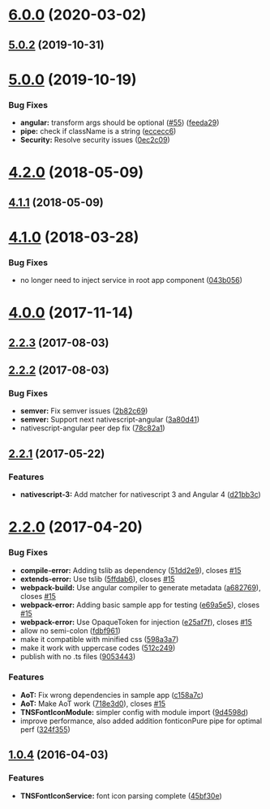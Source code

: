 # [6.0.0](https://github.com/NathanWalker/nativescript-ngx-fonticon/compare/v5.0.2...v6.0.0) (2020-03-02)



## [5.0.2](https://github.com/NathanWalker/nativescript-ngx-fonticon/compare/v5.0.0...v5.0.2) (2019-10-31)



# [5.0.0](https://github.com/NathanWalker/nativescript-ngx-fonticon/compare/v4.2.0...v5.0.0) (2019-10-19)


### Bug Fixes

* **angular:** transform args should be optional ([#55](https://github.com/NathanWalker/nativescript-ngx-fonticon/issues/55)) ([feeda29](https://github.com/NathanWalker/nativescript-ngx-fonticon/commit/feeda298281c3acfc9dbfd63c1b518d0872a40b1))
* **pipe:** check if className is a string ([eccecc6](https://github.com/NathanWalker/nativescript-ngx-fonticon/commit/eccecc6048b04611626f14bf0a3ee71e1c141d21))
* **Security:** Resolve security issues ([0ec2c09](https://github.com/NathanWalker/nativescript-ngx-fonticon/commit/0ec2c09ccaf78ea86057c3fa819c9e088a19cdc4))



# [4.2.0](https://github.com/NathanWalker/nativescript-ngx-fonticon/compare/v4.1.1...v4.2.0) (2018-05-09)



## [4.1.1](https://github.com/NathanWalker/nativescript-ngx-fonticon/compare/v4.1.0...v4.1.1) (2018-05-09)



# [4.1.0](https://github.com/NathanWalker/nativescript-ngx-fonticon/compare/v4.0.0...v4.1.0) (2018-03-28)


### Bug Fixes

* no longer need to inject service in root app component ([043b056](https://github.com/NathanWalker/nativescript-ngx-fonticon/commit/043b056b9a63e1a70ef2d93befd61b4557dcb4dd))



# [4.0.0](https://github.com/NathanWalker/nativescript-ngx-fonticon/compare/v2.2.3...v4.0.0) (2017-11-14)



## [2.2.3](https://github.com/NathanWalker/nativescript-ngx-fonticon/compare/v2.2.2...v2.2.3) (2017-08-03)



## [2.2.2](https://github.com/NathanWalker/nativescript-ngx-fonticon/compare/v2.2.1...v2.2.2) (2017-08-03)


### Bug Fixes

* **semver:** Fix semver issues ([2b82c69](https://github.com/NathanWalker/nativescript-ngx-fonticon/commit/2b82c69f8736d0a4c65cbcfc904c09f2e10b5f81))
* **semver:** Support next nativescript-angular ([3a80d41](https://github.com/NathanWalker/nativescript-ngx-fonticon/commit/3a80d41892d95fcc82186c2c1f1afa79746a8f97))
* nativescript-angular peer dep fix ([78c82a1](https://github.com/NathanWalker/nativescript-ngx-fonticon/commit/78c82a1eee368bfabb49985f5d0ed88c57be0ab8))



## [2.2.1](https://github.com/NathanWalker/nativescript-ngx-fonticon/compare/v2.2.0...v2.2.1) (2017-05-22)


### Features

* **nativescript-3:** Add matcher for nativescript 3 and Angular 4 ([d21bb3c](https://github.com/NathanWalker/nativescript-ngx-fonticon/commit/d21bb3ceef3872e5e2c130ad0442c5f3f61f5640))



# [2.2.0](https://github.com/NathanWalker/nativescript-ngx-fonticon/compare/v2.1.2...v2.2.0) (2017-04-20)


### Bug Fixes

* **compile-error:** Adding tslib as dependency ([51dd2e9](https://github.com/NathanWalker/nativescript-ngx-fonticon/commit/51dd2e9377c399a3494d23b0b6fde2bfbaacd840)), closes [#15](https://github.com/NathanWalker/nativescript-ngx-fonticon/issues/15)
* **extends-error:** Use tslib ([5ffdab6](https://github.com/NathanWalker/nativescript-ngx-fonticon/commit/5ffdab699929e2127887e8f50fc1d5dde7325e93)), closes [#15](https://github.com/NathanWalker/nativescript-ngx-fonticon/issues/15)
* **webpack-build:** Use angular compiler to generate metadata ([a682769](https://github.com/NathanWalker/nativescript-ngx-fonticon/commit/a6827692ac3e2ec243e2921f97bba5e29fb133fc)), closes [#15](https://github.com/NathanWalker/nativescript-ngx-fonticon/issues/15)
* **webpack-error:** Adding basic sample app for testing ([e69a5e5](https://github.com/NathanWalker/nativescript-ngx-fonticon/commit/e69a5e5f59ce9a29ee0ea6a88bba2b031b77c1a2)), closes [#15](https://github.com/NathanWalker/nativescript-ngx-fonticon/issues/15)
* **webpack-error:** Use OpaqueToken for injection ([e25af7f](https://github.com/NathanWalker/nativescript-ngx-fonticon/commit/e25af7f9278210ac7e8d8e606f6457a3e96ec2b0)), closes [#15](https://github.com/NathanWalker/nativescript-ngx-fonticon/issues/15)
* allow no semi-colon ([fdbf961](https://github.com/NathanWalker/nativescript-ngx-fonticon/commit/fdbf961125b934bb370aced233e711d1ed662146))
* make it compatible with minified css ([598a3a7](https://github.com/NathanWalker/nativescript-ngx-fonticon/commit/598a3a7030c9ba350dfbb2938b36c210985ea1a4))
* make it work with uppercase codes ([512c249](https://github.com/NathanWalker/nativescript-ngx-fonticon/commit/512c2493d30cae596c43b732f842088858dad725))
* publish with no .ts files ([9053443](https://github.com/NathanWalker/nativescript-ngx-fonticon/commit/90534431b947a4fffe1f300c236804d541bcd7b2))


### Features

* **AoT:** Fix wrong dependencies in sample app ([c158a7c](https://github.com/NathanWalker/nativescript-ngx-fonticon/commit/c158a7cfd343dfe5b11a08122ebd2121300c99b6))
* **AoT:** Make AoT work ([718e3d0](https://github.com/NathanWalker/nativescript-ngx-fonticon/commit/718e3d02b44d45a7780619d70675d193872a5288)), closes [#15](https://github.com/NathanWalker/nativescript-ngx-fonticon/issues/15)
* **TNSFontIconModule:** simpler config with module import ([9d4598d](https://github.com/NathanWalker/nativescript-ngx-fonticon/commit/9d4598d4607669ae2c95857d2fd11ede811318a9))
* improve performance, also added addition fonticonPure pipe for optimal perf ([324f355](https://github.com/NathanWalker/nativescript-ngx-fonticon/commit/324f355040cc351e954f2cfe42e243d2b13ac8f2))



## [1.0.4](https://github.com/NathanWalker/nativescript-ngx-fonticon/compare/45bf30e69cad06594d5f5dc0d3d9cb0600949535...1.0.4) (2016-04-03)


### Features

* **TNSFontIconService:** font icon parsing complete ([45bf30e](https://github.com/NathanWalker/nativescript-ngx-fonticon/commit/45bf30e69cad06594d5f5dc0d3d9cb0600949535))



